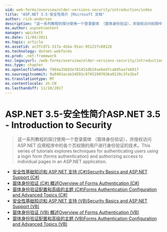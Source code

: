 ```yaml
---
uid: web-forms/overview/older-versions-security/introduction/index
title: "ASP.NET 3.5-安全性简介 |Microsoft 文档"
author: rick-anderson
description: "这一系列教程的探讨使用一个登录窗体 （窗体身份验证），并授权访问权限中的各个页的用户进行身份验证的技术..."
ms.author: aspnetcontent
manager: wpickett
ms.date: 11/04/2011
ms.topic: article
ms.assetid: ac5fcd71-317a-41ba-91ac-95121fc68126
ms.technology: dotnet-webforms
ms.prod: .net-framework
msc.legacyurl: /web-forms/overview/older-versions-security/introduction
msc.type: chapter
ms.openlocfilehash: f964a35693e781451db24ae6ed7ca8d5aa7a6917
ms.sourcegitcommit: 9a9483aceb34591c97451997036a9120c3fe2baf
ms.translationtype: MT
ms.contentlocale: zh-CN
ms.lasthandoff: 11/10/2017
---
```

<a name="aspnet-35---introduction-to-security"></a><span data-ttu-id="f8e8e-103">ASP.NET 3.5-安全性简介</span><span class="sxs-lookup"><span data-stu-id="f8e8e-103">ASP.NET 3.5 - Introduction to Security</span></span>
====================
> <span data-ttu-id="f8e8e-104">这一系列教程的探讨使用一个登录窗体 （窗体身份验证），并授权访问 ASP.NET 应用程序中的各个页权限的用户进行身份验证的技术。</span><span class="sxs-lookup"><span data-stu-id="f8e8e-104">This series of tutorials explores techniques for authenticating users using a login form (forms authentication) and authorizing access to individual pages in an ASP.NET application.</span></span>


- [<span data-ttu-id="f8e8e-105">安全性基础知识和 ASP.NET 支持 (C#)</span><span class="sxs-lookup"><span data-stu-id="f8e8e-105">Security Basics and ASP.NET Support (C#)</span></span>](security-basics-and-asp-net-support-cs.md)
- [<span data-ttu-id="f8e8e-106">窗体身份验证 (C#) 概述</span><span class="sxs-lookup"><span data-stu-id="f8e8e-106">Overview of Forms Authentication (C#)</span></span>](an-overview-of-forms-authentication-cs.md)
- [<span data-ttu-id="f8e8e-107">窗体身份验证配置和高级的主题 (C#)</span><span class="sxs-lookup"><span data-stu-id="f8e8e-107">Forms Authentication Configuration and Advanced Topics (C#)</span></span>](forms-authentication-configuration-and-advanced-topics-cs.md)
- [<span data-ttu-id="f8e8e-108">安全性基础知识和 ASP.NET 支持 (VB)</span><span class="sxs-lookup"><span data-stu-id="f8e8e-108">Security Basics and ASP.NET Support (VB)</span></span>](security-basics-and-asp-net-support-vb.md)
- [<span data-ttu-id="f8e8e-109">窗体身份验证 (VB) 概述</span><span class="sxs-lookup"><span data-stu-id="f8e8e-109">Overview of Forms Authentication (VB)</span></span>](an-overview-of-forms-authentication-vb.md)
- [<span data-ttu-id="f8e8e-110">窗体身份验证配置和高级的主题 (VB)</span><span class="sxs-lookup"><span data-stu-id="f8e8e-110">Forms Authentication Configuration and Advanced Topics (VB)</span></span>](forms-authentication-configuration-and-advanced-topics-vb.md)
